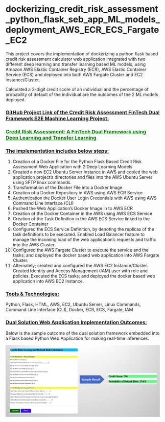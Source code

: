 # dockerizing_credit_risk_assessment_python_flask_seb_app_ML_models_deployment_AWS_ECR_ECS_Fargate_EC2

This project covers the implementation of dockerizing a python flask based credit risk assessment calculator web application integrated with two different deep learning and transfer learning based ML models; using Amazon AWS Elastic Container Registry (ECR), AWS Elastic Container Service (ECS) and deployed into both AWS Fargate Cluster and EC2 Instance/Cluster.  

Calculated a 3-digit credit score of an individual and the percentage of probability of default of the individual are the outcomes of the 2 ML models deployed.  

<h3><b><u>GitHub Project Link of the Credit Risk Assessment FinTech Dual Framework E2E Machine Learning Project:</u></b></h3>
<h3><a href="[https://www.kaggle.com/ethon0426/lending-club-20072020q1](https://github.com/Tech-with-Vidhya/credit-risk-assessment-fintech-framework-using-deep-learning-and-transfer-learning" style="color: green"><b><u>Credit Risk Assessment: A FinTech Dual Framework using Deep Learning and Transfer Learning</u></b></a></h3>

<h3><b><u>The implementation includes below steps:</u></b></h3>  

1. Creation of a Docker File for the Python Flask Based Credit Risk Assessment Web Application with 2 Deep Learning Models 
2. Created a new EC2 Ubuntu Server Instance in AWS and copied the web application project’s directories and files into the AWS Ubuntu Server using SFTP linux commands. 
3. Transformation of the Docker File into a Docker Image 
4. Creation of a Docker Repository in AWS using AWS ECR Service 
5. Authentication the Docker User Login Credentials with AWS using AWS Command Line Interface (CLI) 
6. Pushed the Web Application’s Docker Image in to AWS ECR 
7. Creation of the Docker Container in the AWS using AWS ECS Service 
8. Creation of the Task Definition in the AWS ECS Service linked to the Docker Container 
9. Configured the ECS Service Definition, by denoting the replicas of the task definitions to be executed. Enabled Load Balancer feature to manage the incoming load of the web application’s requests and traffic into the AWS Cluster. 
10. Configured the AWS Fargate Cluster to execute the service and the tasks; and deployed the docker based web application into AWS Fargate Cluster. 
11. Alternately; created and configured the AWS EC2 Instance/Cluster. Created Identity and Access Management (IAM) user with role and policies. Executed the ECS tasks; and deployed the docker based web application into AWS EC2 Instance.  

<h3><b><u>Tools & Technologies:</u></b></h3> 

Python, Flask, HTML, AWS, EC2, Ubuntu Server, Linux Commands, Command Line Interface (CLI), Docker, ECR, ECS, Fargate, IAM

<h3><b><u>Dual Solution Web Application Implementation Outcomes:</u></b></h3>

Below is the sample outcome of the dual solution framework embedded into a Flask based Python Web Application for making real-time inferences.
<br>


![](images/Dual_Solution_Implementation_In_Web_Application.jpg)

<br>
